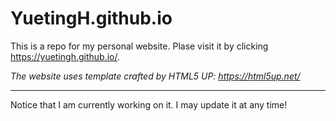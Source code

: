 # YuetingH.github.io
This is a repo for my personal website. 
Plase visit it by clicking https://yuetingh.github.io/.

*The website uses template crafted by HTML5 UP: https://html5up.net/*

---

Notice that I am currently working on it. I may update it at any time!
